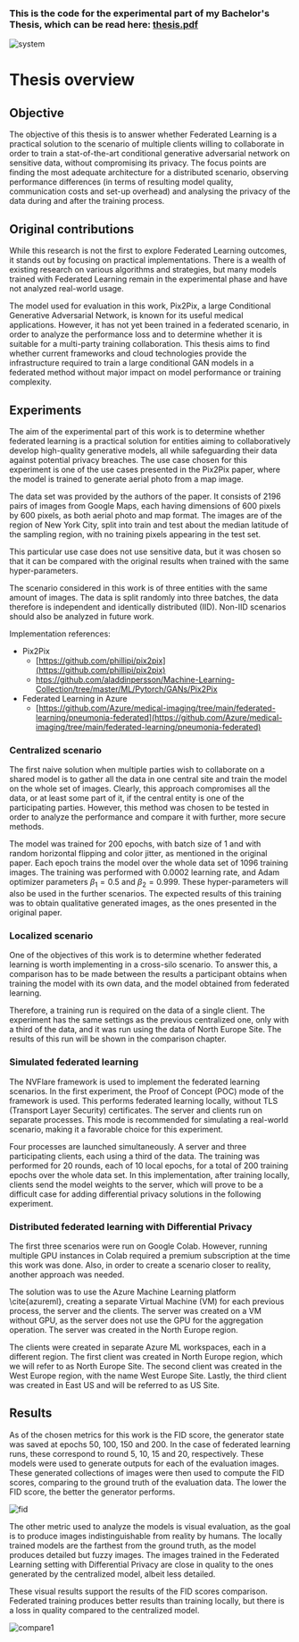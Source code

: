 ### This is the code for the experimental part of my Bachelor's Thesis, which can be read here:  [thesis.pdf](https://github.com/eduardpauliuc/fedpix/files/12746011/Thesis_Eduard_Pauliuc.pdf)

![system](https://github.com/eduardpauliuc/fedpix/assets/41806656/9b2d4069-dcd2-42f7-89cd-711a56bc80ba)

# Thesis overview

## Objective
The objective of this thesis is to answer whether Federated Learning is a practical solution to the scenario of multiple clients willing to collaborate in order to train a stat-of-the-art conditional generative adversarial network on sensitive data, without compromising its privacy. The focus points are finding the most adequate architecture for a distributed scenario, observing performance differences (in terms of resulting model quality, communication costs and set-up overhead) and analysing the privacy of the data during and after the training process.

## Original contributions
While this research is not the first to explore Federated Learning outcomes, it stands out by focusing on practical implementations. There is a wealth of existing research on various algorithms and strategies, but many models trained with Federated Learning remain in the experimental phase and have not analyzed real-world usage.

The model used for evaluation in this work, Pix2Pix, a large Conditional Generative Adversarial Network, is known for its useful medical applications. However, it has not yet been trained in a federated scenario, in order to analyze the performance loss and to determine whether it is suitable for a multi-party training collaboration. This thesis aims to find whether current frameworks and cloud technologies provide the infrastructure required to train a large conditional GAN models in a federated method without major impact on model performance or training complexity.

## Experiments
The aim of the experimental part of this work is to determine whether federated learning is a practical solution for entities aiming to collaboratively develop high-quality generative models, all while safeguarding their data against potential privacy breaches. 
The use case chosen for this experiment is one of the use cases presented in the Pix2Pix paper, where the model is trained to generate aerial photo from a map image. 

The data set was provided by the authors of the paper. It consists of 2196 pairs of images from Google Maps, each having dimensions of 600 pixels by 600 pixels, as both aerial photo and map format. The images are of the region of New York City, split into train and test about the median latitude of the sampling region, with no training pixels appearing in the test set.

This particular use case does not use sensitive data, but it was chosen so that it can be compared with the original results when trained with the same hyper-parameters.

The scenario considered in this work is of three entities with the same amount of images. The data is split randomly into three batches, the data therefore is independent and identically distributed (IID). Non-IID scenarios should also be analyzed in future work. 

Implementation references:
* Pix2Pix
    * [https://github.com/phillipi/pix2pix](https://github.com/phillipi/pix2pix)
    * [htps://github.com/aladdinpersson/Machine-Learning-Collection/tree/master/ML/Pytorch/GANs/Pix2Pix](https://github.com/aladdinpersson/Machine-Learning-Collection/tree/master/ML/Pytorch/GANs/Pix2Pix)
* Federated Learning in Azure
    * [https://github.com/Azure/medical-imaging/tree/main/federated-learning/pneumonia-federated](https://github.com/Azure/medical-imaging/tree/main/federated-learning/pneumonia-federated)
 
### Centralized scenario
The first naive solution when multiple parties wish to collaborate on a shared model is to gather all the data in one central site and train the model on the whole set of images. Clearly, this approach compromises all the data, or at least some part of it, if the central entity is one of the participating parties. However, this method was chosen to be tested in order to analyze the performance and compare it with further, more secure methods.

The model was trained for 200 epochs, with batch size of 1 and with random horizontal flipping and color jitter, as mentioned in the original paper. Each epoch trains the model over the whole data set of 1096 training images. The training was performed with $0.0002$ learning rate, and Adam optimizer parameters $\beta_1 = 0.5$ and $\beta_2=0.999$. These hyper-parameters will also be used in the further scenarios. The expected results of this training was to obtain qualitative generated images, as the ones presented in the original paper.

### Localized scenario
One of the objectives of this work is to determine whether federated learning is worth implementing in a cross-silo scenario. To answer this, a comparison has to be made between the results a participant obtains when training the model with its own data, and the model obtained from federated learning.

Therefore, a training run is required on the data of a single client. The experiment has the same settings as the previous centralized one, only with a third of the data, and it was run using the data of North Europe Site. The results of this run will be shown in the comparison chapter.

### Simulated federated learning
The NVFlare framework is used to implement the federated learning scenarios. In the first experiment, the Proof of Concept (POC) mode of the framework is used. This performs federated learning locally, without TLS (Transport Layer Security) certificates. The server and clients run on separate processes. This mode is recommended for simulating a real-world scenario, making it a favorable choice for this experiment.

Four processes are launched simultaneously. A server and three participating clients, each using a third of the data. The training was performed for 20 rounds, each of 10 local epochs, for a total of 200 training epochs over the whole data set. In this implementation, after training locally, clients send the model weights to the server, which will prove to be a difficult case for adding differential privacy solutions in the following experiment.

### Distributed federated learning with Differential Privacy
The first three scenarios were run on Google Colab. However, running multiple GPU instances in Colab required a premium subscription at the time this work was done. Also, in order to create a scenario closer to reality, another approach was needed.

The solution was to use the Azure Machine Learning platform \cite{azureml}, creating a separate Virtual Machine (VM) for each previous process, the server and the clients. The server was created on a VM without GPU, as the server does not use the GPU for the aggregation operation. The server was created in the North Europe region.

The clients were created in separate Azure ML workspaces, each in a different region. The first client was created in North Europe region, which we will refer to as North Europe Site. The second client was created in the West Europe region, with the name West Europe Site. Lastly, the third client was created in East US and will be referred to as US Site.

## Results
As of the chosen metrics for this work is the FID score, the generator state was saved at epochs $50$, $100$, $150$ and $200$. In the case of federated learning runs, these correspond to round $5$, $10$, $15$ and $20$, respectively. These models were used to generate outputs for each of the evaluation images. These generated collections of images were then used to compute the FID scores, comparing to the ground truth of the evaluation data. The lower the FID score, the better the generator performs.

![fid](https://github.com/eduardpauliuc/fedpix/assets/41806656/a08c6f0d-c24a-4c04-8c83-96c87d51115b)

The other metric used to analyze the models is visual evaluation, as the goal is to produce images indistinguishable from reality by humans. The locally trained models are the farthest from the ground truth, as the model produces detailed but fuzzy images. The images trained in the Federated Learning setting with Differential Privacy are close in quality to the ones generated by the centralized model, albeit less detailed.

These visual results support the results of the FID scores comparison. Federated training produces better results than training locally, but there is a loss in quality compared to the centralized model.

![compare1](https://github.com/eduardpauliuc/fedpix/assets/41806656/434d4ea7-a70a-4449-8c87-fae3087c223f)
